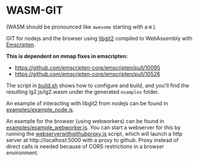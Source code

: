WASM-GIT
========
(WASM should be pronounced like `awesome` starting with a `W` ).

GIT for nodejs and the browser using [libgit2](https://libgit2.org/) compiled to WebAssembly with [Emscripten](https://emscripten.org).

**This is dependent on mmap fixes in emscripten:**

- https://github.com/emscripten-core/emscripten/pull/10095
- https://github.com/emscripten-core/emscripten/pull/10526


The script in [build.sh](build.sh) shows how to configure and build, and you'll find the resulting lg2.js/lg2.wasm under the generated `examples` folder.

An example of interacting with libgit2 from nodejs can be found in [examples/example_node.js](example_node.js).

An example for the browser (using webworkers) can be found in [examples/example_webworker.js](example_webworker.js). You can start a webserver for this by running the [webserverwithgithubproxy.js](webserverwithgithubproxy.js) script, which will launch a http server at http://localhost:5000 with a proxy to github. Proxy instead of direct calls is needed because of CORS restrictions in a browser environment.
